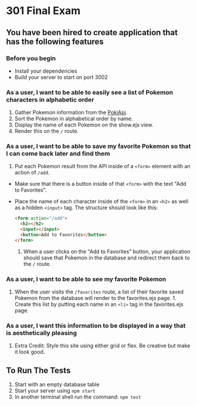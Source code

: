 # 301 Final Exam

## You have been hired to create application that has the following features

### Before you begin

- Install your dependencies
- Build your server to start on port 3002

### As a user, I want to be able to easily see a list of Pokemon characters in alphabetic order

  1. Gather Pokemon information from the [PokiApi](https://pokeapi.co/).
  1. Sort the Pokemon in alphabetical order by name.
  1. Display the name of each Pokemon on the show.ejs view.
  1. Render this on the `/` route.
  
### As a user, I want to be able to save my favorite Pokemon so that I can come back later and find them

  1. Put each Pokemon result from the API inside of a `<form>` element with an action of `/add`.

- Make sure that there is a button inside of that `<form>` with the text "Add to Favorites".
- Place the name of each character inside of the `<form>` in an `<h2>` as well as a hidden `<input>` tag. The structure should look like this:

    ```html
    <form action="/add">
      <h2></h2>
      <input></input>
      <button>Add to Favorites</button>
    </form>
    ```

  1. When a user clicks on the "Add to Favorites" button, your application should save that Pokemon in the database and redirect them back to the `/` route.

### As a user, I want to be able to see my favorite Pokemon

  1. When the user visits the `/favorites` route, a list of their favorite saved Pokemon from the database will render to the favorites.ejs page.
    1. Create this list by putting each name in an `<li>` tag in the favorites.ejs page.

### As a user, I want this information to be displayed in a way that is aesthetically pleasing

  1. Extra Credit: Style this site using either grid or flex. Be creative but make it look good. 

## To Run The Tests

  1. Start with an empty database table
  1. Start your server using `npm start`
  1. In another terminal shell run the command: `npm test`
